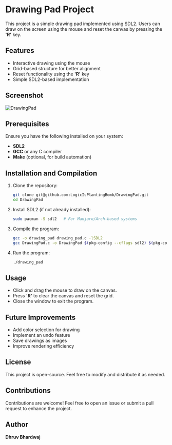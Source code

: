 # Drawing Pad Project

This project is a simple drawing pad implemented using SDL2. Users can draw on the screen using the mouse and reset the canvas by pressing the **'R'** key.

## Features
- Interactive drawing using the mouse
- Grid-based structure for better alignment
- Reset functionality using the **'R'** key
- Simple SDL2-based implementation
## Screenshot
![DrawingPad](https://github.com/user-attachments/assets/32d6c176-56c7-4206-9fb5-170af3bb3f5c)

## Prerequisites
Ensure you have the following installed on your system:
- **SDL2**
- **GCC** or any C compiler
- **Make** (optional, for build automation)

## Installation and Compilation
1. Clone the repository:
   ```sh
   git clone git@github.com:LogicIsPlantingBomb/DrawingPad.git
   cd DrawingPad
   ```
2. Install SDL2 (if not already installed):
   ```sh
   sudo pacman -S sdl2   # For Manjaro/Arch-based systems
   ```
3. Compile the program:
   ```sh
   gcc -o drawing_pad drawing_pad.c -lSDL2
   gcc DrawingPad.c -o DrawingPad $(pkg-config --cflags sdl2) $(pkg-config --libs sdl2)

   ```
4. Run the program:
   ```sh
   ./drawing_pad
   ```

## Usage
- Click and drag the mouse to draw on the canvas.
- Press **'R'** to clear the canvas and reset the grid.
- Close the window to exit the program.



## Future Improvements
- Add color selection for drawing
- Implement an undo feature
- Save drawings as images
- Improve rendering efficiency

## License
This project is open-source. Feel free to modify and distribute it as needed.

## Contributions
Contributions are welcome! Feel free to open an issue or submit a pull request to enhance the project.

## Author
**Dhruv Bhardwaj**

